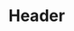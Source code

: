 <!-- TITLE: Gather Shadows -->
<!-- SUBTITLE: Calls shadows to conceal your body, allowing you to move undetected by many creatures. -->

# Header